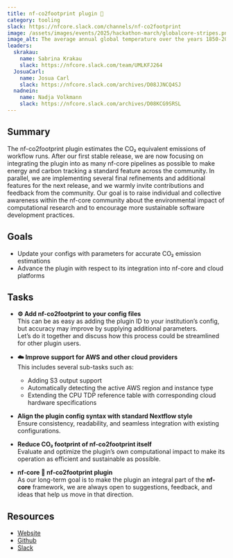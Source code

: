 ```yaml
---
title: nf-co2footprint plugin 🌱
category: tooling
slack: https://nfcore.slack.com/channels/nf-co2footprint
image: /assets/images/events/2025/hackathon-march/globalcore-stripes.png
image_alt: The average annual global temperature over the years 1850-2017, known as the 'warming stripes' figure from the [climate lab book](https://www.climate-lab-book.ac.uk/2018/warming-stripes/) website
leaders:
  skrakau:
    name: Sabrina Krakau
    slack: https://nfcore.slack.com/team/UMLKFJ264
  JosuaCarl:
    name: Josua Carl
    slack: https://nfcore.slack.com/archives/D08JJNCQ4SJ
  nadnein:
    name: Nadja Volkmann
    slack: https://nfcore.slack.com/archives/D08KCG9SRSL
---
```


## Summary

The nf-co2footprint plugin estimates the CO₂ equivalent emissions of workflow runs. After our first stable release, we are now focusing on integrating the plugin into as many nf-core pipelines as possible to make energy and carbon tracking a standard feature across the community.
In parallel, we are implementing several final refinements and additional features for the next release, and we warmly invite contributions and feedback from the community.
Our goal is to raise individual and collective awareness within the nf-core community about the environmental impact of computational research and to encourage more sustainable software development practices.

## Goals

- Update your configs with parameters for accurate CO₂ emission estimations
- Advance the plugin with respect to its integration into nf-core and cloud platforms

## Tasks

- **⚙️ Add nf-co2footprint to your config files**  
  This can be as easy as adding the plugin ID to your institution’s config, but accuracy may improve by supplying additional parameters.  
  Let’s do it together and discuss how this process could be streamlined for other plugin users.

- **☁️ Improve support for AWS and other cloud providers**  
  This includes several sub-tasks such as:  
  - Adding S3 output support  
  - Automatically detecting the active AWS region and instance type  
  - Extending the CPU TDP reference table with corresponding cloud hardware specifications  

- **Align the plugin config syntax with standard Nextflow style**  
  Ensure consistency, readability, and seamless integration with existing configurations.

- **Reduce CO₂ footprint of nf-co2footprint itself**  
  Evaluate and optimize the plugin’s own computational impact to make its operation as efficient and sustainable as possible.

- **nf-core 🤝 nf-co2footprint plugin**  
  As our long-term goal is to make the plugin an integral part of the **nf-core** framework, we are always open to suggestions, feedback, and ideas that help us move in that direction.

## Resources

- [Website](https://nextflow-io.github.io/nf-co2footprint/)
- [Github](https://github.com/nextflow-io/nf-co2footprint)
- [Slack](https://nfcore.slack.com/channels/nf-co2footprint)
